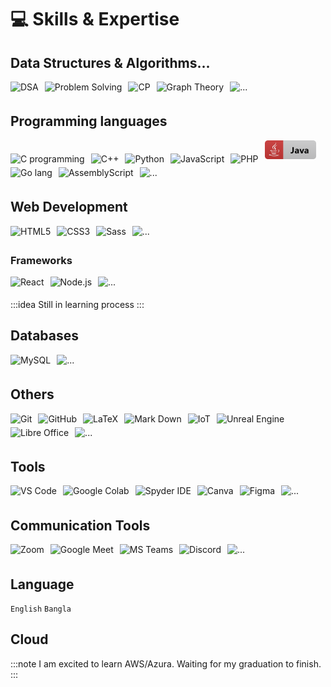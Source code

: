 # 💻 Skills & Expertise

## Data Structures & Algorithms...

<img width="" height="30" src="https://img.shields.io/badge/label-Data_Structure_%26_Algorithm-white?style=flat&logo=macys&logoColor=white&label=%20&labelColor=%23484848&color=%239090ee" style="margin:0px 10px 5px 0px" alt="DSA"/><!--🚫--><img width="" height="30" src="https://img.shields.io/badge/label-Problem_Solving-white?style=flat&logo=macys&logoColor=white&label=%20&labelColor=%23484848&color=%2390ee90" style="margin:0px 10px 5px 0px" alt="Problem Solving"/><!--🚫--><img width="" height="30" src="https://img.shields.io/badge/label-Competitive%20Programming-white?style=flat&logo=macys&logoColor=white&label=%20&labelColor=%23484848&color=%23bf90ee" style="margin:0px 10px 5px 0px" alt="CP"/><!--🚫--><img width="" height="30" src="https://img.shields.io/badge/label-Graph%20Theory-white?style=flat&logo=macys&logoColor=white&label=%20&labelColor=%23484848&color=%23add8e6" style="margin:0px 10px 5px 0px" alt="Graph Theory"/><!--🚫--><img width="" height="30" src="https://img.shields.io/badge/-...-white?style=flat&logoColor=%23eab03c&color=%23c4c4c4" style="margin:0px 10px 5px 0px" alt="..."/>

## Programming languages

<img width="61.5" height="30" src="https://img.shields.io/badge/label-C-white?style=flat&logo=c&logoColor=%2361a0e8&label=%20&labelColor=%23d1d1d1&color=%2361a0e8" style="margin:0px 10px 5px 0px" alt="C programming"/><!--🚫--><img width="88.5" height="30" src="https://img.shields.io/badge/label-C%2B%2B-white?style=flat&logo=cplusplus&logoColor=%2300599C&label=%20&labelColor=%23d1d1d1&color=%2300599C" style="margin:0px 10px 5px 0px" alt="C++"/><!--🚫--><img width="109.5" height="30" src="https://img.shields.io/badge/Python-Python-%23366E9C?style=flat&logo=python&logoColor=%23366E9C&label=%20&labelColor=white" style="margin:0px 10px 5px 0px" alt="Python"/><!--🚫--><img width="136.5" height="30" src="https://img.shields.io/badge/JavaScript-JavaScript-%23F1C731?style=flat&logo=javascript&logoColor=%23F1C731&label=%20&labelColor=white" style="margin: 0px 10px 5px 0px" alt="JavaScript"/><!--🚫--><img width="" height="30" src="https://img.shields.io/badge/PHP-PHP-%238993BE?style=flat&logo=php&logoColor=%238993BE&label=%20&labelColor=white" style="margin: 0px 10px 5px 0px" alt="PHP"/><!--🚫--><img width="82" height="30" src="https://github.com/PritomPaul99/MyPortfolio/blob/main/Assets/Icons/Prog_langs/java2.png?raw=true" style="margin:0px 10px 5px 0px" alt="Java"/><br><!--🚫--><img width="" height="30" src="https://img.shields.io/badge/Go-Go-%2300AED8?style=flat&logo=go&logoColor=%2300AED8&label=%20&labelColor=white" style="margin:0px 10px 5px 0px" alt="Go lang"/><!--🚫--><img width="" height="30" src="https://img.shields.io/badge/Assembly-Assembly-%230076c6?style=flat&logo=assemblyscript&logoColor=%230076c6&label=%20&labelColor=white" style="margin:0px 10px 5px 0px" alt="AssemblyScript"/><!--🚫--><img width="" height="30" src="https://img.shields.io/badge/-...-white?style=flat&logoColor=%23eab03c&color=%23c4c4c4" style="margin:0px 10px 5px 0px" alt="..."/>

## Web Development

<img width="" height="30" src="https://img.shields.io/badge/HTML5-HTML5-%23E44D26?style=flat&logo=html5&logoColor=%23E44D26&label=%20&labelColor=%23e6e6e6" style="margin:0px 10px 5px 0px" alt="HTML5"/><!--🚫--><img width="" height="30" src="https://img.shields.io/badge/CSS3-CSS3-%233C9CD7?style=flat&logo=css3&logoColor=%233C9CD7&label=%20&labelColor=%23e6e6e6" style="margin:0px 10px 5px 0px" alt="CSS3"/><!--🚫--><img width="" height="30" src="https://img.shields.io/badge/Sass-Sass-%23CC6C9C?style=flat&logo=sass&logoColor=%23CC6C9C&label=%20&labelColor=%23e6e6e6" style="margin:0px 10px 5px 0px" alt="Sass"/><!--🚫--><img width="" height="30" src="https://img.shields.io/badge/-...-white?style=flat&logoColor=%23eab03c&color=%23c4c4c4" style="margin:0px 10px 5px 0px" alt="..."/>

### Frameworks

<img width="" height="30" src="https://img.shields.io/badge/React-React-%231DA1F2?style=flat&logo=react&logoColor=%231DA1F2&label=%20&labelColor=%23e6e6e6" style="margin:0px 10px 5px 0px" alt="React"/><!--🚫--><img width="" height="30" src="https://img.shields.io/badge/Node.js-Node.js-%23539E43?style=flat&logo=node.js&logoColor=%23539E43&label=%20&labelColor=%23e6e6e6" style="margin:0px 10px 5px 0px" alt="Node.js"/><!--🚫--><img width="" height="30" src="https://img.shields.io/badge/-...-white?style=flat&logoColor=%23eab03c&color=%23c4c4c4" style="margin:0px 10px 5px 0px" alt="..."/>

:::idea
Still in learning process
:::

## Databases

<img width="" height="30" src="https://img.shields.io/badge/MySQL-MySQL-%2300758f?style=flat&logo=mysql&logoColor=%2300758f&label=%20&labelColor=%23e6e6e6" style="margin:0px 10px 5px 0px" alt="MySQL"/><!--🚫--><img width="" height="30" src="https://img.shields.io/badge/-...-white?style=flat&logoColor=%23eab03c&color=%23c4c4c4" style="margin:0px 10px 5px 0px" alt="..."/>

## Others

<img width="" height="30" src="https://img.shields.io/badge/Git-Git-%23e84e31?style=flat&logo=git&logoColor=%23e84e31&label=%20&labelColor=%23e6e6e6" style="margin:0px 10px 5px 0px" alt="Git"/><!--🚫--><img width="" height="30" src="https://img.shields.io/badge/GitHub-GitHub-%23474747?style=flat&logo=github&logoColor=black&label=%20&labelColor=%23e6e6e6" style="margin:0px 10px 5px 0px" alt="GitHub"/><!--🚫--><img width="" height="30" src="https://img.shields.io/badge/LaTeX-LaTeX-%23377a7f?style=flat&logo=LaTeX&logoColor=%23377a7f&label=%20&labelColor=%23e6e6e6" style="margin:0px 10px 5px 0px" alt="LaTeX"/><!--🚫--><img width="" height="30" src="https://img.shields.io/badge/Mark%20Down-Mark%20Down-%233d3d3d?style=flat&logo=markdown&logoColor=black&label=%20&labelColor=%23e6e6e6" style="margin:0px 10px 5px 0px" alt="Mark Down"/><!--🚫--><img width="" height="30" src="https://img.shields.io/badge/IoT-IoT-%232394e1?style=flat&logo=probot&logoColor=%232394e1&label=%20&labelColor=%23e6e6e6" style="margin:0px 10px 5px 0px" alt="IoT"/><!--🚫--><img width="" height="30" src="https://img.shields.io/badge/Unreal%20Engine-Unreal%20Engine-%23474747?style=flat&logo=unrealengine&logoColor=black&label=%20&labelColor=%23e6e6e6" style="margin:0px 10px 5px 0px" alt="Unreal Engine"/><!--🚫--><img width="" height="30" src="https://img.shields.io/badge/Libre%20Office-Libre%20Office-%23159e03?style=flat&logo=libreoffice&logoColor=%23159e03&label=%20&labelColor=%23e6e6e6" style="margin:0px 10px 5px 0px" alt="Libre Office"/><!--🚫--><img width="" height="30" src="https://img.shields.io/badge/-...-white?style=flat&logoColor=%23eab03c&color=%23c4c4c4" style="margin:0px 10px 5px 0px" alt="..."/>

## Tools

<img width="" height="30" src="https://img.shields.io/badge/VS%20Code-VS%20Code-%231e8bb7?style=flat&logo=visualstudiocode&logoColor=%231e8bb7&label=%20&labelColor=%23e6e6e6" style="margin:0px 10px 5px 0px" alt="VS Code"/><!--🚫--><img width="" height="30" src="https://img.shields.io/badge/label-Google%20Colab-white?style=flat&logo=googlecolab&logoColor=%23e8710a&label=%20&labelColor=%23d1d1d1&color=%23e8710a" style="margin:0px 10px 5px 0px" alt="Google Colab"/><!--🚫--><img width="" height="30" src="https://img.shields.io/badge/label-Spyder%20IDE-white?style=flat&logo=spyderide&logoColor=%23820707&label=%20&labelColor=%23d1d1d1&color=%23820707" style="margin:0px 10px 5px 0px" alt="Spyder IDE"/><!--🚫--><img width="" height="30" src="https://img.shields.io/badge/label-Canva-white?style=flat&logo=canva&logoColor=%230ab4d1&label=%20&labelColor=%23d1d1d1&color=%230ab4d1" style="margin:0px 10px 5px 0px" alt="Canva"/><!--🚫--><img width="" height="30" src="https://img.shields.io/badge/label-Figma-white?style=flat&logo=figma&logoColor=%230ac97f&label=%20&labelColor=%23d1d1d1&color=%230ac97f" style="margin:0px 10px 5px 0px" alt="Figma"/><!--🚫--><img width="" height="30" src="https://img.shields.io/badge/-...-white?style=flat&logoColor=%23eab03c&color=%23c4c4c4" style="margin:0px 10px 5px 0px" alt="..."/>

## Communication Tools

<img width="" height="30" src="https://img.shields.io/badge/label-Zoom-white?style=flat&logo=zoom&logoColor=%230c5bff&label=%20&labelColor=%23d1d1d1&color=%230c5bff" style="margin:0px 10px 5px 0px" alt="Zoom"/><!--🚫--><img width="" height="30" src="https://img.shields.io/badge/label-Google%20Meet-white?style=flat&logo=googlemeet&logoColor=%2300897B&label=%20&labelColor=%23d1d1d1&color=%2300897B" style="margin:0px 10px 5px 0px" alt="Google Meet"/><!--🚫--><img width="" height="30" src="https://img.shields.io/badge/label-Microsoft%20Teams-white?style=flat&logo=microsoftteams&logoColor=%236264A7&label=%20&labelColor=%23d1d1d1&color=%236264A7" style="margin:0px 10px 5px 0px" alt="MS Teams"/><!--🚫--><img width="" height="30" src="https://img.shields.io/badge/label-Discord-white?style=flat&logo=Discord&logoColor=%235865F2&label=%20&labelColor=%23d1d1d1&color=%235865F2" style="margin:0px 10px 5px 0px" alt="Discord"/><!--🚫--><img width="" height="30" src="https://img.shields.io/badge/-...-white?style=flat&logoColor=%23eab03c&color=%23c4c4c4" style="margin:0px 10px 5px 0px" alt="..."/>

## Language

`English` `Bangla`

## Cloud

:::note
I am excited to learn AWS/Azura. Waiting for my graduation to finish.
:::
